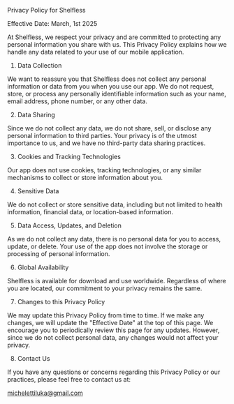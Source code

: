 Privacy Policy for Shelfless

Effective Date: March, 1st 2025

At Shelfless, we respect your privacy and are committed to protecting any personal information you share with us. This Privacy Policy explains how we handle any data related to your use of our mobile application.

1. Data Collection

We want to reassure you that Shelfless does not collect any personal information or data from you when you use our app. We do not request, store, or process any personally identifiable information such as your name, email address, phone number, or any other data.

2. Data Sharing

Since we do not collect any data, we do not share, sell, or disclose any personal information to third parties. Your privacy is of the utmost importance to us, and we have no third-party data sharing practices.

3. Cookies and Tracking Technologies

Our app does not use cookies, tracking technologies, or any similar mechanisms to collect or store information about you.

4. Sensitive Data

We do not collect or store sensitive data, including but not limited to health information, financial data, or location-based information.

5. Data Access, Updates, and Deletion

As we do not collect any data, there is no personal data for you to access, update, or delete. Your use of the app does not involve the storage or processing of personal information.

6. Global Availability

Shelfless is available for download and use worldwide. Regardless of where you are located, our commitment to your privacy remains the same.

7. Changes to this Privacy Policy

We may update this Privacy Policy from time to time. If we make any changes, we will update the "Effective Date" at the top of this page. We encourage you to periodically review this page for any updates. However, since we do not collect personal data, any changes would not affect your privacy.

8. Contact Us

If you have any questions or concerns regarding this Privacy Policy or our practices, please feel free to contact us at:

michelettiluka@gmail.com